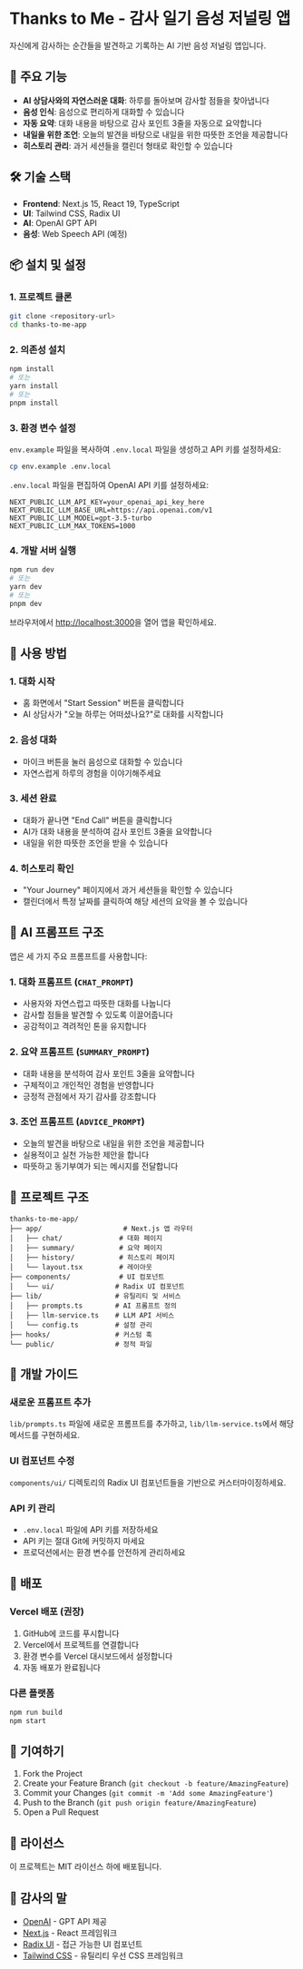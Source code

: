 # Thanks to Me - 감사 일기 음성 저널링 앱

자신에게 감사하는 순간들을 발견하고 기록하는 AI 기반 음성 저널링 앱입니다.

## 🚀 주요 기능

- **AI 상담사와의 자연스러운 대화**: 하루를 돌아보며 감사할 점들을 찾아냅니다
- **음성 인식**: 음성으로 편리하게 대화할 수 있습니다
- **자동 요약**: 대화 내용을 바탕으로 감사 포인트 3줄을 자동으로 요약합니다
- **내일을 위한 조언**: 오늘의 발견을 바탕으로 내일을 위한 따뜻한 조언을 제공합니다
- **히스토리 관리**: 과거 세션들을 캘린더 형태로 확인할 수 있습니다

## 🛠️ 기술 스택

- **Frontend**: Next.js 15, React 19, TypeScript
- **UI**: Tailwind CSS, Radix UI
- **AI**: OpenAI GPT API
- **음성**: Web Speech API (예정)

## 📦 설치 및 설정

### 1. 프로젝트 클론
```bash
git clone <repository-url>
cd thanks-to-me-app
```

### 2. 의존성 설치
```bash
npm install
# 또는
yarn install
# 또는
pnpm install
```

### 3. 환경 변수 설정
`env.example` 파일을 복사하여 `.env.local` 파일을 생성하고 API 키를 설정하세요:

```bash
cp env.example .env.local
```

`.env.local` 파일을 편집하여 OpenAI API 키를 설정하세요:
```env
NEXT_PUBLIC_LLM_API_KEY=your_openai_api_key_here
NEXT_PUBLIC_LLM_BASE_URL=https://api.openai.com/v1
NEXT_PUBLIC_LLM_MODEL=gpt-3.5-turbo
NEXT_PUBLIC_LLM_MAX_TOKENS=1000
```

### 4. 개발 서버 실행
```bash
npm run dev
# 또는
yarn dev
# 또는
pnpm dev
```

브라우저에서 [http://localhost:3000](http://localhost:3000)을 열어 앱을 확인하세요.

## 🎯 사용 방법

### 1. 대화 시작
- 홈 화면에서 "Start Session" 버튼을 클릭합니다
- AI 상담사가 "오늘 하루는 어떠셨나요?"로 대화를 시작합니다

### 2. 음성 대화
- 마이크 버튼을 눌러 음성으로 대화할 수 있습니다
- 자연스럽게 하루의 경험을 이야기해주세요

### 3. 세션 완료
- 대화가 끝나면 "End Call" 버튼을 클릭합니다
- AI가 대화 내용을 분석하여 감사 포인트 3줄을 요약합니다
- 내일을 위한 따뜻한 조언을 받을 수 있습니다

### 4. 히스토리 확인
- "Your Journey" 페이지에서 과거 세션들을 확인할 수 있습니다
- 캘린더에서 특정 날짜를 클릭하여 해당 세션의 요약을 볼 수 있습니다

## 🤖 AI 프롬프트 구조

앱은 세 가지 주요 프롬프트를 사용합니다:

### 1. 대화 프롬프트 (`CHAT_PROMPT`)
- 사용자와 자연스럽고 따뜻한 대화를 나눕니다
- 감사할 점들을 발견할 수 있도록 이끌어줍니다
- 공감적이고 격려적인 톤을 유지합니다

### 2. 요약 프롬프트 (`SUMMARY_PROMPT`)
- 대화 내용을 분석하여 감사 포인트 3줄을 요약합니다
- 구체적이고 개인적인 경험을 반영합니다
- 긍정적 관점에서 자기 감사를 강조합니다

### 3. 조언 프롬프트 (`ADVICE_PROMPT`)
- 오늘의 발견을 바탕으로 내일을 위한 조언을 제공합니다
- 실용적이고 실천 가능한 제안을 합니다
- 따뜻하고 동기부여가 되는 메시지를 전달합니다

## 📁 프로젝트 구조

```
thanks-to-me-app/
├── app/                    # Next.js 앱 라우터
│   ├── chat/              # 대화 페이지
│   ├── summary/           # 요약 페이지
│   ├── history/           # 히스토리 페이지
│   └── layout.tsx         # 레이아웃
├── components/            # UI 컴포넌트
│   └── ui/               # Radix UI 컴포넌트
├── lib/                  # 유틸리티 및 서비스
│   ├── prompts.ts        # AI 프롬프트 정의
│   ├── llm-service.ts    # LLM API 서비스
│   └── config.ts         # 설정 관리
├── hooks/                # 커스텀 훅
└── public/               # 정적 파일
```

## 🔧 개발 가이드

### 새로운 프롬프트 추가
`lib/prompts.ts` 파일에 새로운 프롬프트를 추가하고, `lib/llm-service.ts`에서 해당 메서드를 구현하세요.

### UI 컴포넌트 수정
`components/ui/` 디렉토리의 Radix UI 컴포넌트들을 기반으로 커스터마이징하세요.

### API 키 관리
- `.env.local` 파일에 API 키를 저장하세요
- API 키는 절대 Git에 커밋하지 마세요
- 프로덕션에서는 환경 변수를 안전하게 관리하세요

## 🚀 배포

### Vercel 배포 (권장)
1. GitHub에 코드를 푸시합니다
2. Vercel에서 프로젝트를 연결합니다
3. 환경 변수를 Vercel 대시보드에서 설정합니다
4. 자동 배포가 완료됩니다

### 다른 플랫폼
```bash
npm run build
npm start
```

## 🤝 기여하기

1. Fork the Project
2. Create your Feature Branch (`git checkout -b feature/AmazingFeature`)
3. Commit your Changes (`git commit -m 'Add some AmazingFeature'`)
4. Push to the Branch (`git push origin feature/AmazingFeature`)
5. Open a Pull Request

## 📄 라이선스

이 프로젝트는 MIT 라이선스 하에 배포됩니다.

## 🙏 감사의 말

- [OpenAI](https://openai.com/) - GPT API 제공
- [Next.js](https://nextjs.org/) - React 프레임워크
- [Radix UI](https://www.radix-ui.com/) - 접근 가능한 UI 컴포넌트
- [Tailwind CSS](https://tailwindcss.com/) - 유틸리티 우선 CSS 프레임워크 
